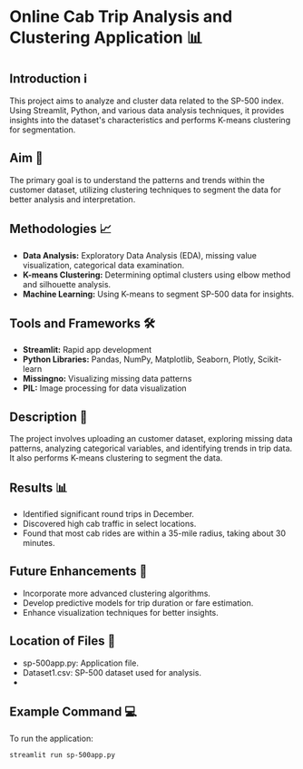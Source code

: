 # Online Cab Trip Analysis and Clustering Application 📊

## Introduction ℹ️

This project aims to analyze and cluster data related to the SP-500 index. Using Streamlit, Python, and various data analysis techniques, it provides insights into the dataset's characteristics and performs K-means clustering for segmentation.

## Aim 🎯

The primary goal is to understand the patterns and trends within the customer dataset, utilizing clustering techniques to segment the data for better analysis and interpretation.

## Methodologies 📈

- **Data Analysis:** Exploratory Data Analysis (EDA), missing value visualization, categorical data examination.
- **K-means Clustering:** Determining optimal clusters using elbow method and silhouette analysis.
- **Machine Learning:** Using K-means to segment SP-500 data for insights.

## Tools and Frameworks 🛠️

- **Streamlit:** Rapid app development
- **Python Libraries:** Pandas, NumPy, Matplotlib, Seaborn, Plotly, Scikit-learn
- **Missingno:** Visualizing missing data patterns
- **PIL:** Image processing for data visualization

## Description 📝

The project involves uploading an customer dataset, exploring missing data patterns, analyzing categorical variables, and identifying trends in trip data. It also performs K-means clustering to segment the data.

## Results 📊

- Identified significant round trips in December.
- Discovered high cab traffic in select locations.
- Found that most cab rides are within a 35-mile radius, taking about 30 minutes.

## Future Enhancements 🚀

- Incorporate more advanced clustering algorithms.
- Develop predictive models for trip duration or fare estimation.
- Enhance visualization techniques for better insights.

## Location of Files 📂
- sp-500app.py: Application file.
- Dataset1.csv: SP-500 dataset used for analysis.
- 
## Example Command 💻

To run the application:
```bash
streamlit run sp-500app.py

